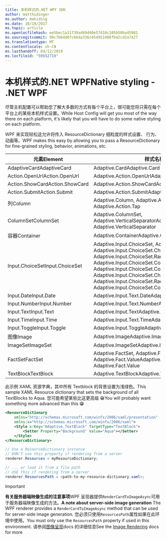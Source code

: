 ```yaml
---
title: 本机样式的.NET WPF SDK
author: matthidinger
ms.author: mahiding
ms.date: 10/19/2017
ms.topic: article
ms.openlocfilehash: ee5bec1a11f39ad69d40e57410c105b50ba45981
ms.sourcegitcommit: 99c7b64d6fc66da336c454951406fb42cd2a7427
ms.translationtype: MT
ms.contentlocale: zh-CN
ms.lasthandoff: 04/12/2019
ms.locfileid: "59552719"
---
```

# <a name="native-styling---net-wpf"></a><span data-ttu-id="fef9a-102">本机样式的.NET WPF</span><span class="sxs-lookup"><span data-stu-id="fef9a-102">Native styling - .NET WPF</span></span>

<span data-ttu-id="fef9a-103">尽管主机配置可以帮助您了解大多数的方式有每个平台上，很可能您将只需在每个平台上的某些本机样式设置。</span><span class="sxs-lookup"><span data-stu-id="fef9a-103">While Host Config will get you most of the way there on each platform, it's likely that you will have to do some native styling on each platform.</span></span> 

<span data-ttu-id="fef9a-104">WPF 来实现轻松这允许将传入 ResourceDictionary 细粒度的样式设置、 行为、 动画等。</span><span class="sxs-lookup"><span data-stu-id="fef9a-104">WPF makes this easy by allowing you to pass a ResourceDictionary for fine-grained styling, behavior, animations, etc.</span></span>

| <span data-ttu-id="fef9a-105">元素</span><span class="sxs-lookup"><span data-stu-id="fef9a-105">Element</span></span> | <span data-ttu-id="fef9a-106">样式名称：</span><span class="sxs-lookup"><span data-stu-id="fef9a-106">Style names</span></span> |
|---|---|
| <span data-ttu-id="fef9a-107">AdaptiveCard</span><span class="sxs-lookup"><span data-stu-id="fef9a-107">AdaptiveCard</span></span> | <span data-ttu-id="fef9a-108">Adaptive.Card</span><span class="sxs-lookup"><span data-stu-id="fef9a-108">Adaptive.Card</span></span>| 
| <span data-ttu-id="fef9a-109">Action.OpenUrl</span><span class="sxs-lookup"><span data-stu-id="fef9a-109">Action.OpenUrl</span></span>  | <span data-ttu-id="fef9a-110">Adaptive.Action.OpenUrl</span><span class="sxs-lookup"><span data-stu-id="fef9a-110">Adaptive.Action.OpenUrl</span></span>  |
| <span data-ttu-id="fef9a-111">Action.ShowCard</span><span class="sxs-lookup"><span data-stu-id="fef9a-111">Action.ShowCard</span></span> | <span data-ttu-id="fef9a-112">Adaptive.Action.ShowCard</span><span class="sxs-lookup"><span data-stu-id="fef9a-112">Adaptive.Action.ShowCard</span></span> |
| <span data-ttu-id="fef9a-113">Action.Submit</span><span class="sxs-lookup"><span data-stu-id="fef9a-113">Action.Submit</span></span>  | <span data-ttu-id="fef9a-114">Adaptive.Action.Submit</span><span class="sxs-lookup"><span data-stu-id="fef9a-114">Adaptive.Action.Submit</span></span>  |
| <span data-ttu-id="fef9a-115">列</span><span class="sxs-lookup"><span data-stu-id="fef9a-115">Column</span></span> | <span data-ttu-id="fef9a-116">Adaptive.Column, Adaptive.Action.Tap</span><span class="sxs-lookup"><span data-stu-id="fef9a-116">Adaptive.Column, Adaptive.Action.Tap</span></span> |
| <span data-ttu-id="fef9a-117">ColumnSet</span><span class="sxs-lookup"><span data-stu-id="fef9a-117">ColumnSet</span></span> | <span data-ttu-id="fef9a-118">Adaptive.ColumnSet, Adaptive.VerticalSeparator</span><span class="sxs-lookup"><span data-stu-id="fef9a-118">Adaptive.ColumnSet, Adaptive.VerticalSeparator</span></span> |
| <span data-ttu-id="fef9a-119">容器</span><span class="sxs-lookup"><span data-stu-id="fef9a-119">Container</span></span> | <span data-ttu-id="fef9a-120">Adaptive.Container</span><span class="sxs-lookup"><span data-stu-id="fef9a-120">Adaptive.Container</span></span>|
| <span data-ttu-id="fef9a-121">Input.ChoiceSet</span><span class="sxs-lookup"><span data-stu-id="fef9a-121">Input.ChoiceSet</span></span> | <span data-ttu-id="fef9a-122">Adaptive.Input.ChoiceSet,  Adaptive.Input.ChoiceSet.ComboBox, Adaptive.Input.ChoiceSet.CheckBox,  Adaptive.Input.ChoiceSet.Radio,  Adaptive.Input.ChoiceSet.ComboBoxItem</span><span class="sxs-lookup"><span data-stu-id="fef9a-122">Adaptive.Input.ChoiceSet,  Adaptive.Input.ChoiceSet.ComboBox, Adaptive.Input.ChoiceSet.CheckBox,  Adaptive.Input.ChoiceSet.Radio,  Adaptive.Input.ChoiceSet.ComboBoxItem</span></span> |
| <span data-ttu-id="fef9a-123">Input.Date</span><span class="sxs-lookup"><span data-stu-id="fef9a-123">Input.Date</span></span> | <span data-ttu-id="fef9a-124">Adaptive.Input.Text.Date</span><span class="sxs-lookup"><span data-stu-id="fef9a-124">Adaptive.Input.Text.Date</span></span>
| <span data-ttu-id="fef9a-125">Input.Number</span><span class="sxs-lookup"><span data-stu-id="fef9a-125">Input.Number</span></span> | <span data-ttu-id="fef9a-126">Adaptive.Input.Text.Number</span><span class="sxs-lookup"><span data-stu-id="fef9a-126">Adaptive.Input.Text.Number</span></span> |
| <span data-ttu-id="fef9a-127">Input.Text</span><span class="sxs-lookup"><span data-stu-id="fef9a-127">Input.Text</span></span> | <span data-ttu-id="fef9a-128">Adaptive.Input.Text</span><span class="sxs-lookup"><span data-stu-id="fef9a-128">Adaptive.Input.Text</span></span> |
| <span data-ttu-id="fef9a-129">Input.Time</span><span class="sxs-lookup"><span data-stu-id="fef9a-129">Input.Time</span></span> | <span data-ttu-id="fef9a-130">Adaptive.Input.Text.Time</span><span class="sxs-lookup"><span data-stu-id="fef9a-130">Adaptive.Input.Text.Time</span></span> |
| <span data-ttu-id="fef9a-131">Input.Toggle</span><span class="sxs-lookup"><span data-stu-id="fef9a-131">Input.Toggle</span></span>| <span data-ttu-id="fef9a-132">Adaptive.Input.Toggle</span><span class="sxs-lookup"><span data-stu-id="fef9a-132">Adaptive.Input.Toggle</span></span>|
| <span data-ttu-id="fef9a-133">图像</span><span class="sxs-lookup"><span data-stu-id="fef9a-133">Image</span></span>  | <span data-ttu-id="fef9a-134">Adaptive.Image</span><span class="sxs-lookup"><span data-stu-id="fef9a-134">Adaptive.Image</span></span> |
| <span data-ttu-id="fef9a-135">ImageSet</span><span class="sxs-lookup"><span data-stu-id="fef9a-135">ImageSet</span></span>  | <span data-ttu-id="fef9a-136">Adaptive.ImageSet</span><span class="sxs-lookup"><span data-stu-id="fef9a-136">Adaptive.ImageSet</span></span> |
| <span data-ttu-id="fef9a-137">FactSet</span><span class="sxs-lookup"><span data-stu-id="fef9a-137">FactSet</span></span> | <span data-ttu-id="fef9a-138">Adaptive.FactSet, Adaptive.Fact.Title, Adaptive.Fact.Value</span><span class="sxs-lookup"><span data-stu-id="fef9a-138">Adaptive.FactSet, Adaptive.Fact.Title, Adaptive.Fact.Value</span></span> |
| <span data-ttu-id="fef9a-139">TextBlock</span><span class="sxs-lookup"><span data-stu-id="fef9a-139">TextBlock</span></span>  | <span data-ttu-id="fef9a-140">Adaptive.TextBlock</span><span class="sxs-lookup"><span data-stu-id="fef9a-140">Adaptive.TextBlock</span></span> |

<span data-ttu-id="fef9a-141">此示例 XAML 资源字典，其中所有 Textblock 的背景设置为浅绿色。</span><span class="sxs-lookup"><span data-stu-id="fef9a-141">This sample XAML Resource dictionary that sets the background of all TextBlocks to Aqua.</span></span> <span data-ttu-id="fef9a-142">您可能希望某些比这更高级 😁</span><span class="sxs-lookup"><span data-stu-id="fef9a-142">You will probably want something more advanced than this 😁</span></span>

```xml
<ResourceDictionary
    xmlns="http://schemas.microsoft.com/winfx/2006/xaml/presentation" 
    xmlns:x="http://schemas.microsoft.com/winfx/2006/xaml">
    <Style x:Key="Adaptive.TextBlock" TargetType="TextBlock">
        <Setter Property="Background" Value="Aqua"></Setter>
    </Style>
</ResourceDictionary>
```
```csharp
// Use a ResourceDictionary instance
// DON'T use this property if rendering from a server
renderer.Resources = myResourceDictionary;

// ... or load it from a file path
// USE this if rendering from a server
renderer.ResourcesPath = <path-to-my-resource-dictionary.xaml>;
```

> [!IMPORTANT]
> <span data-ttu-id="fef9a-143">**有关服务器端映像生成的注意事项**WPF 呈现器提供`RenderCardToImageAsync`可用于服务器端映像生成的方法。</span><span class="sxs-lookup"><span data-stu-id="fef9a-143">**A note about server-side image generation** The WPF renderer provides a `RenderCardToImageAsync` method that can be used for server-side image generation.</span></span> <span data-ttu-id="fef9a-144">您必须只使用`ResourcesPath`属性如果在此环境中使用。</span><span class="sxs-lookup"><span data-stu-id="fef9a-144">You must only use the `ResourcesPath` property if used in this environment.</span></span> <span data-ttu-id="fef9a-145">请参阅[图像呈现](../net-image/getting-started.md)docs 的详细信息</span><span class="sxs-lookup"><span data-stu-id="fef9a-145">See the [Image Rendering](../net-image/getting-started.md) docs for more</span></span>